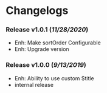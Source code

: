 # Changelogs

### Release v1.0.1 (*11/28/2020*)
- Enh: Make sortOrder Configurable
- Enh: Upgrade version

### Release v1.0.0 (*9/13/2019*)
- Enh: Ability to use custom $title
- internal release
